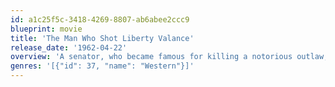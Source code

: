 ```yaml
---
id: a1c25f5c-3418-4269-8807-ab6abee2ccc9
blueprint: movie
title: 'The Man Who Shot Liberty Valance'
release_date: '1962-04-22'
overview: 'A senator, who became famous for killing a notorious outlaw, returns for the funeral of an old friend and tells the truth about his deed.'
genres: '[{"id": 37, "name": "Western"}]'
---
```

